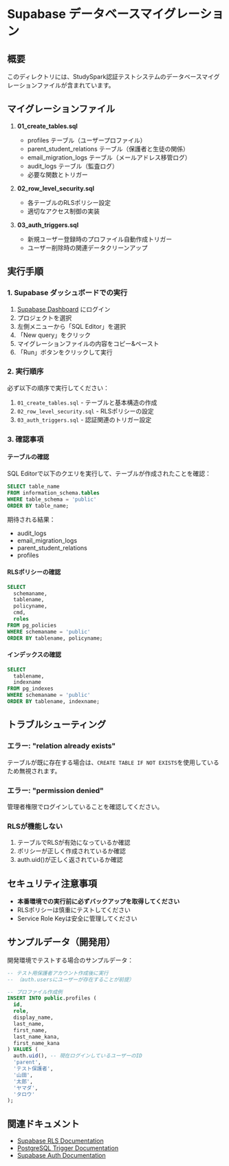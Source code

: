 # Supabase データベースマイグレーション

## 概要
このディレクトリには、StudySpark認証テストシステムのデータベースマイグレーションファイルが含まれています。

## マイグレーションファイル

1. **01_create_tables.sql**
   - profiles テーブル（ユーザープロファイル）
   - parent_student_relations テーブル（保護者と生徒の関係）
   - email_migration_logs テーブル（メールアドレス移管ログ）
   - audit_logs テーブル（監査ログ）
   - 必要な関数とトリガー

2. **02_row_level_security.sql**
   - 各テーブルのRLSポリシー設定
   - 適切なアクセス制御の実装

3. **03_auth_triggers.sql**
   - 新規ユーザー登録時のプロファイル自動作成トリガー
   - ユーザー削除時の関連データクリーンアップ

## 実行手順

### 1. Supabase ダッシュボードでの実行

1. [Supabase Dashboard](https://app.supabase.com) にログイン
2. プロジェクトを選択
3. 左側メニューから「SQL Editor」を選択
4. 「New query」をクリック
5. マイグレーションファイルの内容をコピー&ペースト
6. 「Run」ボタンをクリックして実行

### 2. 実行順序

必ず以下の順序で実行してください：
1. `01_create_tables.sql` - テーブルと基本構造の作成
2. `02_row_level_security.sql` - RLSポリシーの設定
3. `03_auth_triggers.sql` - 認証関連のトリガー設定

### 3. 確認事項

#### テーブルの確認
SQL Editorで以下のクエリを実行して、テーブルが作成されたことを確認：

```sql
SELECT table_name 
FROM information_schema.tables 
WHERE table_schema = 'public' 
ORDER BY table_name;
```

期待される結果：
- audit_logs
- email_migration_logs
- parent_student_relations
- profiles

#### RLSポリシーの確認
```sql
SELECT 
  schemaname, 
  tablename, 
  policyname, 
  cmd, 
  roles 
FROM pg_policies 
WHERE schemaname = 'public' 
ORDER BY tablename, policyname;
```

#### インデックスの確認
```sql
SELECT 
  tablename, 
  indexname 
FROM pg_indexes 
WHERE schemaname = 'public' 
ORDER BY tablename, indexname;
```

## トラブルシューティング

### エラー: "relation already exists"
テーブルが既に存在する場合は、`CREATE TABLE IF NOT EXISTS`を使用しているため無視されます。

### エラー: "permission denied"
管理者権限でログインしていることを確認してください。

### RLSが機能しない
1. テーブルでRLSが有効になっているか確認
2. ポリシーが正しく作成されているか確認
3. auth.uid()が正しく返されているか確認

## セキュリティ注意事項

- **本番環境での実行前に必ずバックアップを取得してください**
- RLSポリシーは慎重にテストしてください
- Service Role Keyは安全に管理してください

## サンプルデータ（開発用）

開発環境でテストする場合のサンプルデータ：

```sql
-- テスト用保護者アカウント作成後に実行
-- （auth.usersにユーザーが存在することが前提）

-- プロファイル作成例
INSERT INTO public.profiles (
  id, 
  role, 
  display_name,
  last_name,
  first_name,
  last_name_kana,
  first_name_kana
) VALUES (
  auth.uid(), -- 現在ログインしているユーザーのID
  'parent',
  'テスト保護者',
  '山田',
  '太郎',
  'ヤマダ',
  'タロウ'
);
```

## 関連ドキュメント

- [Supabase RLS Documentation](https://supabase.com/docs/guides/auth/row-level-security)
- [PostgreSQL Trigger Documentation](https://www.postgresql.org/docs/current/sql-createtrigger.html)
- [Supabase Auth Documentation](https://supabase.com/docs/guides/auth)